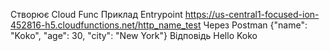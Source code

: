 Створює Cloud Func
Приклад
Entrypoint
https://us-central1-focused-ion-452816-h5.cloudfunctions.net/http_name_test
Через Postman
{"name": "Koko", "age": 30, "city": "New York"}
Відповідь
Hello Koko

